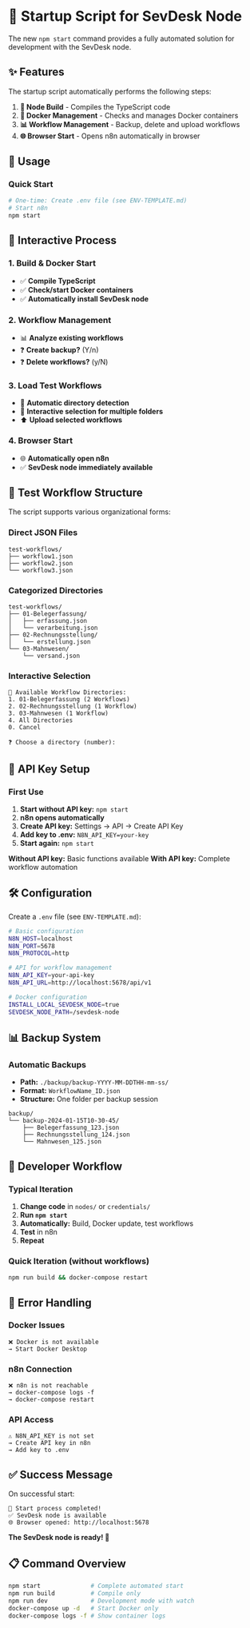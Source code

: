 # 🚀 Startup Script for SevDesk Node

The new `npm start` command provides a fully automated solution for development with the SevDesk node.

## ✨ Features

The startup script automatically performs the following steps:

1. **🔨 Node Build** - Compiles the TypeScript code
2. **🐳 Docker Management** - Checks and manages Docker containers  
3. **📊 Workflow Management** - Backup, delete and upload workflows
4. **🌐 Browser Start** - Opens n8n automatically in browser

## 🎯 Usage

### Quick Start

```bash
# One-time: Create .env file (see ENV-TEMPLATE.md)
# Start n8n
npm start
```

## 🔄 Interactive Process

### 1. Build & Docker Start
- ✅ **Compile TypeScript**
- ✅ **Check/start Docker containers**
- ✅ **Automatically install SevDesk node**

### 2. Workflow Management
- 📊 **Analyze existing workflows**
- ❓ **Create backup?** (Y/n)
- ❓ **Delete workflows?** (y/N)

### 3. Load Test Workflows
- 📁 **Automatic directory detection**
- 🎯 **Interactive selection for multiple folders**
- ⬆️ **Upload selected workflows**

### 4. Browser Start
- 🌐 **Automatically open n8n**
- ✅ **SevDesk node immediately available**

## 📁 Test Workflow Structure

The script supports various organizational forms:

### Direct JSON Files
```
test-workflows/
├── workflow1.json
├── workflow2.json
└── workflow3.json
```

### Categorized Directories
```
test-workflows/
├── 01-Belegerfassung/
│   ├── erfassung.json
│   └── verarbeitung.json
├── 02-Rechnungsstellung/
│   └── erstellung.json
└── 03-Mahnwesen/
    └── versand.json
```

### Interactive Selection
```
📁 Available Workflow Directories:
1. 01-Belegerfassung (2 Workflows)
2. 02-Rechnungsstellung (1 Workflow)
3. 03-Mahnwesen (1 Workflow)
4. All Directories
0. Cancel

❓ Choose a directory (number): 
```

## 🔑 API Key Setup

### First Use

1. **Start without API key:** `npm start`
2. **n8n opens automatically**
3. **Create API key:** Settings → API → Create API Key
4. **Add key to .env:** `N8N_API_KEY=your-key`
5. **Start again:** `npm start`

**Without API key:** Basic functions available
**With API key:** Complete workflow automation

## 🛠️ Configuration

Create a `.env` file (see `ENV-TEMPLATE.md`):

```bash
# Basic configuration
N8N_HOST=localhost
N8N_PORT=5678
N8N_PROTOCOL=http

# API for workflow management
N8N_API_KEY=your-api-key
N8N_API_URL=http://localhost:5678/api/v1

# Docker configuration  
INSTALL_LOCAL_SEVDESK_NODE=true
SEVDESK_NODE_PATH=/sevdesk-node
```

## 📊 Backup System

### Automatic Backups
- **Path:** `./backup/backup-YYYY-MM-DDTHH-mm-ss/`
- **Format:** `WorkflowName_ID.json`
- **Structure:** One folder per backup session

```
backup/
└── backup-2024-01-15T10-30-45/
    ├── Belegerfassung_123.json
    ├── Rechnungsstellung_124.json
    └── Mahnwesen_125.json
```

## 🎯 Developer Workflow

### Typical Iteration
1. **Change code** in `nodes/` or `credentials/`
2. **Run `npm start`**
3. **Automatically:** Build, Docker update, test workflows
4. **Test** in n8n
5. **Repeat**

### Quick Iteration (without workflows)
```bash
npm run build && docker-compose restart
```

## 🚨 Error Handling

### Docker Issues
```
❌ Docker is not available
→ Start Docker Desktop
```

### n8n Connection
```
❌ n8n is not reachable  
→ docker-compose logs -f
→ docker-compose restart
```

### API Access
```
⚠️ N8N_API_KEY is not set
→ Create API key in n8n
→ Add key to .env
```

## ✅ Success Message

On successful start:

```
🎉 Start process completed!
✅ SevDesk node is available  
🌐 Browser opened: http://localhost:5678
```

**The SevDesk node is ready! 🚀**

## 📋 Command Overview

```bash
npm start              # Complete automated start
npm run build          # Compile only
npm run dev            # Development mode with watch
docker-compose up -d   # Start Docker only
docker-compose logs -f # Show container logs
```
